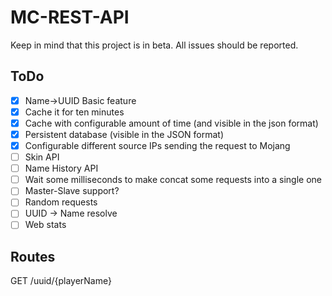 # MC-REST-API

Keep in mind that this project is in beta. All issues should be reported.

## ToDo

- [X] Name->UUID Basic feature
- [X] Cache it for ten minutes
- [X] Cache with configurable amount of time (and visible in the json format)
- [X] Persistent database (visible in the JSON format)
- [X] Configurable different source IPs sending the request to Mojang
- [ ] Skin API
- [ ] Name History API
- [ ] Wait some milliseconds to make concat some requests into a single one
- [ ] Master-Slave support?
- [ ] Random requests
- [ ] UUID -> Name resolve
- [ ] Web stats

## Routes

GET /uuid/{playerName}